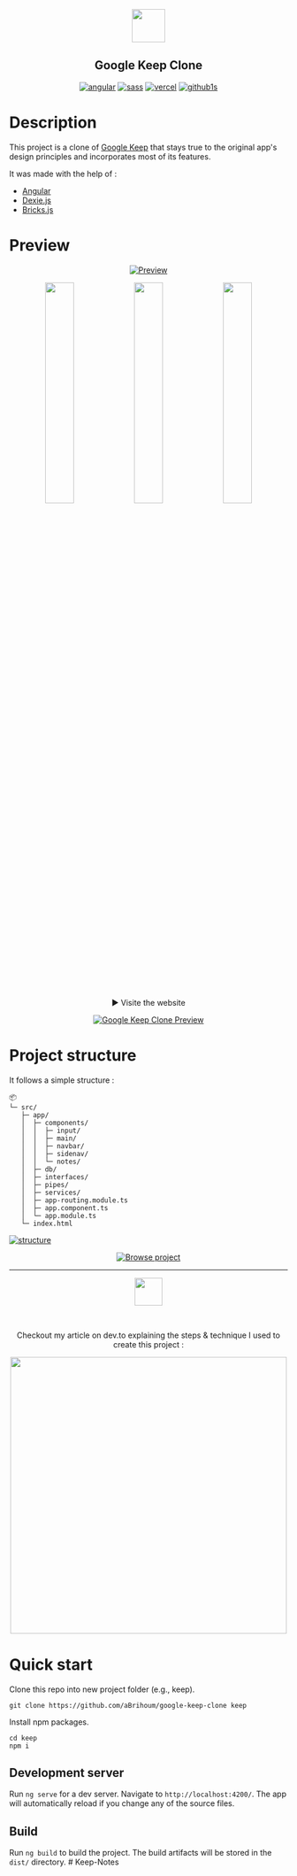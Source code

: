 <div align="center">
  <img width="60" src="https://i.ibb.co/8jjMHSG/keep-logo.webp">

## Google Keep Clone

[![angular](https://img.shields.io/badge/Angular-DD0031?style=for-the-badge&logo=angular)](https://angular.io/) [![sass](https://img.shields.io/badge/Sass-CC6699?style=for-the-badge&logo=sass&logoColor=white)](https://sass-lang.com/) [![vercel](https://img.shields.io/badge/Vercel-preview%20online-green?style=for-the-badge&logo=vercel)](https://google-keep-clone-lovat.vercel.app/) [![github1s](https://img.shields.io/badge/github1s-View%20project-blue?style=for-the-badge&logo=github)](https://github1s.com/aBrihoum/google-keep-clone/blob/HEAD/src/app/app.module.ts)

</div>

# Description

This project is a clone of [Google Keep](https://keep.google.com/) that stays true to the original app's design principles and incorporates most of its features.

It was made with the help of :

- [Angular](https://angular.io/)
- [Dexie.js](https://dexie.org/)
- [Bricks.js](https://github.com/callmecavs/bricks.js/)

# Preview

<div align="center">

[![Preview](https://i.ibb.co/yyMYPCf/youtube-cover.webp)](https://www.youtube.com/watch?v=FPJamYMh-As)

<img src="https://i.ibb.co/smykqgH/prev1.webp" width="32%"><img src="https://i.ibb.co/wpqZhQ0/prev2.webp" width="32%"><img src="https://i.ibb.co/rQpS8Yv/prev3.webp" width="32%">

<br/>

▶ Visite the website

[![Google Keep Clone Preview](https://img.shields.io/badge/Vercel-preview%20online-green?style=for-the-badge&logo=vercel)](https://google-keep-clone-lovat.vercel.app/)

</div>

# Project structure

It follows a simple structure :

```
📦
└─ src/
   ├─ app/
   │  ├─ components/
   │  │  ├─ input/
   │  │  ├─ main/
   │  │  ├─ navbar/
   │  │  ├─ sidenav/
   │  │  └─ notes/
   │  ├─ db/
   │  ├─ interfaces/
   │  ├─ pipes/
   │  ├─ services/
   │  ├─ app-routing.module.ts
   │  ├─ app.component.ts
   │  └─ app.module.ts
   └─ index.html
```

[![structure](https://i.imgur.com/mFhehjb.png)](https://github1s.com/aBrihoum/google-keep-clone/blob/HEAD/src/app/app.module.ts)

<div align="center">

[![Browse project](https://img.shields.io/badge/github1s-Browse%20project-blue?style=for-the-badge&logo=github)](https://github1s.com/aBrihoum/google-keep-clone/blob/HEAD/src/app/app.module.ts)

</div>

---

<div align="center">
<img width="50" src="https://practicaldev-herokuapp-com.freetls.fastly.net/assets/devlogo-pwa-512.png">

$~$

Checkout my article on dev.to explaining the steps & technique I used to create this project :

[<img width="500" src="https://i.ibb.co/jy9sJrF/dev-to.webp">](https://dev.to/brihoum/i-made-a-google-keep-clone-with-most-of-its-features-using-angular-2bla)

</div>

# Quick start

Clone this repo into new project folder (e.g., keep).

```
git clone https://github.com/aBrihoum/google-keep-clone keep
```

Install npm packages.

```
cd keep
npm i
```

## Development server

Run `ng serve` for a dev server. Navigate to `http://localhost:4200/`. The app will automatically reload if you change any of the source files.

## Build

Run `ng build` to build the project. The build artifacts will be stored in the `dist/` directory.
#   K e e p - N o t e s  
 